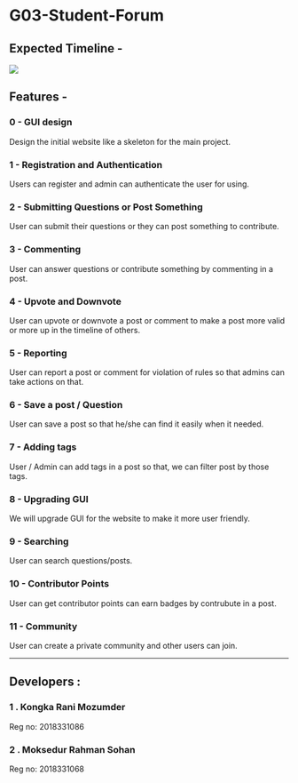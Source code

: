 # G03-Student-Forum
## Expected Timeline -
![](https://github.com/cse-250-2018/G03-Student-Forum/blob/main/Gnatt_Chart.jpg)
## Features -
### 0 - GUI design
Design the initial website like a skeleton for the main project.  
### 1 -  Registration and Authentication
Users can register and admin can authenticate the user for using.  
### 2 - Submitting Questions or Post Something  
User can submit their questions or they can post something to contribute.  
### 3 - Commenting  
User can answer questions or contribute something by commenting in a post.  
### 4 - Upvote and Downvote  
User can upvote or downvote a post or comment to make a post more valid or more up in the timeline of others.  
### 5 - Reporting   
User can report a post or comment for violation of rules so that admins can take actions on that.  
### 6 - Save a post / Question  
User can save a post so that he/she can find it easily when it needed.  
### 7 - Adding tags  
User / Admin can add tags in a post so that, we can filter post by those tags.  
### 8 - Upgrading GUI  
We will upgrade GUI for the website to make it more user friendly.  
### 9 - Searching
User can search questions/posts.  
### 10 - Contributor Points  
User can get contributor points can earn badges by contrubute in a post.
### 11 - Community  
User can create a private community and other users can join.  

***
## Developers :
### 1 . Kongka Rani Mozumder
Reg no: 2018331086
### 2 . Moksedur Rahman Sohan
Reg no: 2018331068
